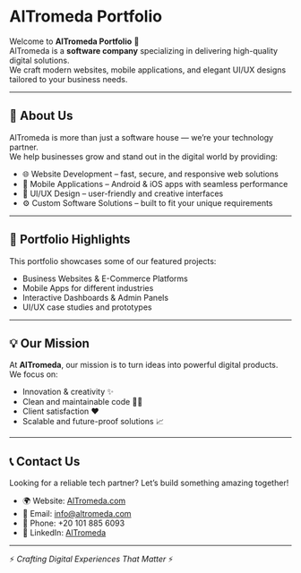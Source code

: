 # AlTromeda Portfolio  

Welcome to **AlTromeda Portfolio** 🚀  
AlTromeda is a **software company** specializing in delivering high-quality digital solutions.  
We craft modern websites, mobile applications, and elegant UI/UX designs tailored to your business needs.  

---

## 🏢 About Us  
AlTromeda is more than just a software house — we’re your technology partner.  
We help businesses grow and stand out in the digital world by providing:  
- 🌐 Website Development – fast, secure, and responsive web solutions  
- 📱 Mobile Applications – Android & iOS apps with seamless performance  
- 🎨 UI/UX Design – user-friendly and creative interfaces  
- ⚙️ Custom Software Solutions – built to fit your unique requirements  

---

## 📂 Portfolio Highlights  
This portfolio showcases some of our featured projects:  
- Business Websites & E-Commerce Platforms  
- Mobile Apps for different industries  
- Interactive Dashboards & Admin Panels  
- UI/UX case studies and prototypes  

---

## 💡 Our Mission  
At **AlTromeda**, our mission is to turn ideas into powerful digital products.  
We focus on:  
- Innovation & creativity ✨  
- Clean and maintainable code 🧑‍💻  
- Client satisfaction ❤️  
- Scalable and future-proof solutions 📈  

---

## 📞 Contact Us  
Looking for a reliable tech partner? Let’s build something amazing together!  

- 🌍 Website: [AlTromeda.com](https://altromeda.com/)  
- 📧 Email: info@altromeda.com  
- 📱 Phone: +20 101 885 6093  
- 💼 LinkedIn: [AlTromeda](https://www.linkedin.com/company/altromeda/)  
---

⚡ *Crafting Digital Experiences That Matter* ⚡
